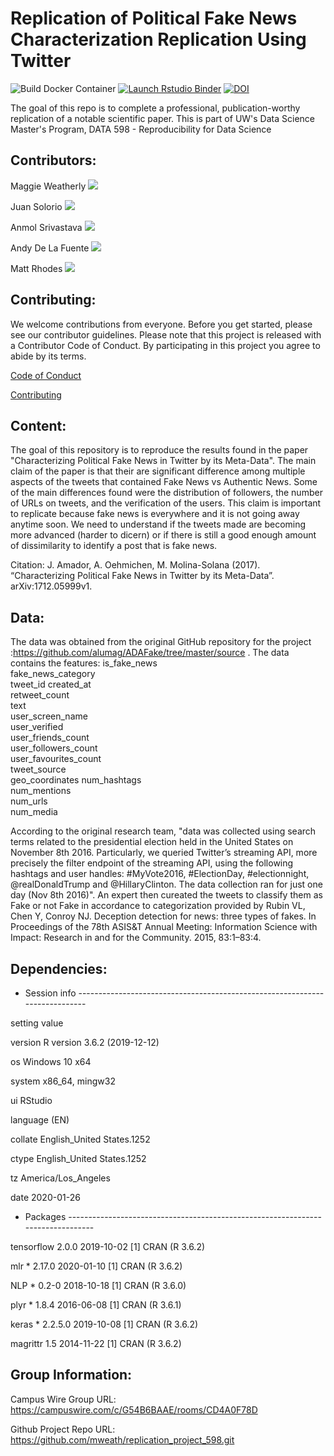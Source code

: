 # Replication of Political Fake News Characterization Replication Using Twitter

<!-- badges: start -->
![Build Docker Container](https://github.com/UW-MSDS-DATA-598-Reproducibility-WI20/delafuente-rhodes-solorio-srivastava-weatherly-replication-project/workflows/Build-Docker-Container/badge.svg)
[![Launch Rstudio Binder](http://mybinder.org/badge_logo.svg)](https://mybinder.org/v2/gh/UW-MSDS-DATA-598-Reproducibility-WI20/delafuente-rhodes-solorio-srivastava-weatherly-replication-project/master?urlpath=rstudio)
[![DOI](https://img.shields.io/badge/OSF-DOI%3A%2010.17605%2FOSF.IO%2FDH7F8-brightgreen)](https://doi.org/10.17605/OSF.IO/DH7F8)
<!-- badges: end -->

The goal of this repo is to complete a professional, publication-worthy replication of a notable scientific paper. This is part of UW's Data Science Master's Program, DATA 598 - Reproducibility for Data Science

## Contributors:

Maggie Weatherly [![](https://orcid.org/sites/default/files/images/orcid_16x16.png)](https://orcid.org/0000-0003-3682-8216)

Juan Solorio [![](https://orcid.org/sites/default/files/images/orcid_16x16.png)](https://orcid.org/0000-0003-3833-9459)

Anmol Srivastava [![](https://orcid.org/sites/default/files/images/orcid_16x16.png)](https://orcid.org/0000-0002-9553-3904)

Andy De La Fuente [![](https://orcid.org/sites/default/files/images/orcid_16x16.png)](https://orcid.org/0000-0003-4148-8690)

Matt Rhodes [![](https://orcid.org/sites/default/files/images/orcid_16x16.png)](https://orcid.org/0000-0002-4400-7111)

## Contributing:

We welcome contributions from everyone. Before you get started, please see our contributor guidelines. Please note that this project is released with a Contributor Code of Conduct. By participating in this project you agree to abide by its terms.

[Code of Conduct](CODE_OF_CONDUCT.md)

[Contributing](CONTRIBUTING.md)

## Content: 

The goal of this repository is to reproduce the results found in the paper "Characterizing Political Fake News in Twitter by its Meta-Data". The main claim of the paper is that their are significant difference among multiple aspects of the tweets that contained Fake News vs Authentic News. Some of the main differences found were the distribution of followers, the number of URLs on tweets, and the verification of the users. This claim is important to replicate because fake news is everywhere and it is not going away anytime soon. We need to understand if the tweets made are becoming more advanced (harder to dicern) or if there is still a good enough amount of dissimilarity to identify a post that is fake news.                                                                           

Citation: J. Amador, A. Oehmichen, M. Molina-Solana (2017). “Characterizing Political Fake News in Twitter by its Meta-Data”. arXiv:1712.05999v1.

## Data:

The data was obtained from the original GitHub repository for the project :https://github.com/alumag/ADAFake/tree/master/source .
The data contains the features:
is_fake_news	
fake_news_category	
tweet_id	created_at	
retweet_count	
text	
user_screen_name	
user_verified	
user_friends_count	
user_followers_count	
user_favourites_count	
tweet_source	
geo_coordinates	
num_hashtags	
num_mentions	
num_urls	
num_media

According to the original research team, "data was collected using search terms related to the presidential election held in the United States on November 8th 2016. Particularly, we queried Twitter’s streaming API, more precisely the filter endpoint of the streaming API, using the following hashtags and user handles: #MyVote2016, #ElectionDay, #electionnight, @realDonaldTrump and @HillaryClinton. The data collection ran for just one day (Nov 8th 2016)".
An expert then cureated the tweets to classify them as Fake or not Fake in accordance to categorization provided by 
Rubin VL, Chen Y, Conroy NJ. Deception detection for news: three types of fakes. In Proceedings of the 78th ASIS&T Annual Meeting: Information Science with Impact: Research in and for the Community. 2015, 83:1–83:4.

## Dependencies:

- Session info ----------------------------------------------------------------------------

 setting  value                       
 
 version  R version 3.6.2 (2019-12-12)
 
 os       Windows 10 x64
 
 system   x86_64, mingw32 
 
 ui       RStudio
 
 language (EN)   
 
 collate  English_United States.1252 
 
 ctype    English_United States.1252 
 
 tz       America/Los_Angeles 
 
 date     2020-01-26                  

- Packages --------------------------------------------------------------------------------

 tensorflow    2.0.0   2019-10-02 [1] CRAN (R 3.6.2)

 mlr         * 2.17.0  2020-01-10 [1] CRAN (R 3.6.2)

 NLP         * 0.2-0   2018-10-18 [1] CRAN (R 3.6.0)

 plyr        * 1.8.4   2016-06-08 [1] CRAN (R 3.6.1)
 
 keras       * 2.2.5.0 2019-10-08 [1] CRAN (R 3.6.2)
 
 magrittr      1.5     2014-11-22 [1] CRAN (R 3.6.2)


## Group Information:

Campus Wire Group URL: https://campuswire.com/c/G54B6BAAE/rooms/CD4A0F78D

Github Project Repo URL: https://github.com/mweath/replication_project_598.git



